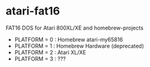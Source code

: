 # atari-fat16
FAT16 DOS for Atari 800XL/XE and homebrew-projects

- PLATFORM = 0 : Homebrew atari-my65816
- PLATFORM = 1 : Homebrew Hardware (deprecated)
- PLATFORM = 2 : Atari XL/XE
- PLATFORM = 3 : ???

